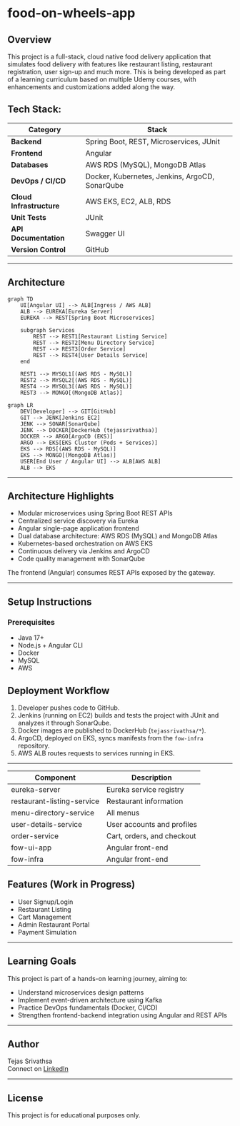 # food-on-wheels-app
## Overview
This project is a full-stack, cloud native food delivery application that simulates food delivery with features like  restaurant listing, restaurant registration, user sign-up and much more. This is being developed as part of a learning curriculum based on multiple Udemy courses, with enhancements and customizations added along the way.

## Tech Stack:

| Category | Stack |
|-----------|-------|
| **Backend** | Spring Boot, REST, Microservices, JUnit |
| **Frontend** | Angular |
| **Databases** | AWS RDS (MySQL), MongoDB Atlas |
| **DevOps / CI/CD** | Docker, Kubernetes, Jenkins, ArgoCD, SonarQube |
| **Cloud Infrastructure** | AWS EKS, EC2, ALB, RDS |
| **Unit Tests** | JUnit |
| **API Documentation** | Swagger UI |
| **Version Control** | GitHub |


---

## Architecture

```mermaid
graph TD
    UI[Angular UI] --> ALB[Ingress / AWS ALB]
    ALB --> EUREKA[Eureka Server]
    EUREKA --> REST[Spring Boot Microservices]

    subgraph Services
        REST --> REST1[Restaurant Listing Service]
        REST --> REST2[Menu Directory Service]
        REST --> REST3[Order Service]
        REST --> REST4[User Details Service]
    end

    REST1 --> MYSQL1[(AWS RDS - MySQL)]
    REST2 --> MYSQL2[(AWS RDS - MySQL)]
    REST4 --> MYSQL3[(AWS RDS - MySQL)]
    REST3 --> MONGO[(MongoDB Atlas)]
```

```mermaid
graph LR
    DEV[Developer] --> GIT[GitHub]
    GIT --> JENK[Jenkins EC2]
    JENK --> SONAR[SonarQube]
    JENK --> DOCKER[DockerHub (tejassrivathsa)]
    DOCKER --> ARGO[ArgoCD (EKS)]
    ARGO --> EKS[EKS Cluster (Pods + Services)]
    EKS --> RDS[(AWS RDS - MySQL)]
    EKS --> MONGO[(MongoDB Atlas)]
    USER[End User / Angular UI] --> ALB[AWS ALB]
    ALB --> EKS
```



---


## Architecture Highlights
- Modular microservices using Spring Boot REST APIs
- Centralized service discovery via Eureka
- Angular single-page application frontend
- Dual database architecture: AWS RDS (MySQL) and MongoDB Atlas
- Kubernetes-based orchestration on AWS EKS
- Continuous delivery via Jenkins and ArgoCD
- Code quality management with SonarQube

The frontend (Angular) consumes REST APIs exposed by the gateway.

---

## Setup Instructions

### Prerequisites
- Java 17+
- Node.js + Angular CLI
- Docker
- MySQL
- AWS

## Deployment Workflow
1. Developer pushes code to GitHub.  
2. Jenkins (running on EC2) builds and tests the project with JUnit and analyzes it through SonarQube.  
3. Docker images are published to DockerHub (`tejassrivathsa/*`).  
4. ArgoCD, deployed on EKS, syncs manifests from the `fow-infra` repository.  
5. AWS ALB routes requests to services running in EKS.


---


| Component              | Description                                |
|----------------------|--------------------------------------------|
| eureka-server	       | Eureka service registry                    |
| restaurant-listing-service   | Restaurant information 		    |
| menu-directory-service       | All menus			            |
| user-details-service         | User accounts and profiles         	    |
| order-service        | Cart, orders, and checkout         	    |
| fow-ui-app      | Angular front-end                   |
| fow-infra      | Angular front-end                   |

## Features (Work in Progress)

- User Signup/Login  
- Restaurant Listing  
- Cart Management   
- Admin Restaurant Portal  
- Payment Simulation  

---

## Learning Goals

This project is part of a hands-on learning journey, aiming to:
- Understand microservices design patterns
- Implement event-driven architecture using Kafka
- Practice DevOps fundamentals (Docker, CI/CD)
- Strengthen frontend-backend integration using Angular and REST APIs


---

## Author

Tejas Srivathsa  
Connect on [LinkedIn](https://www.linkedin.com/in/tejas-s-405237169/)  

---

## License
This project is for educational purposes only.
